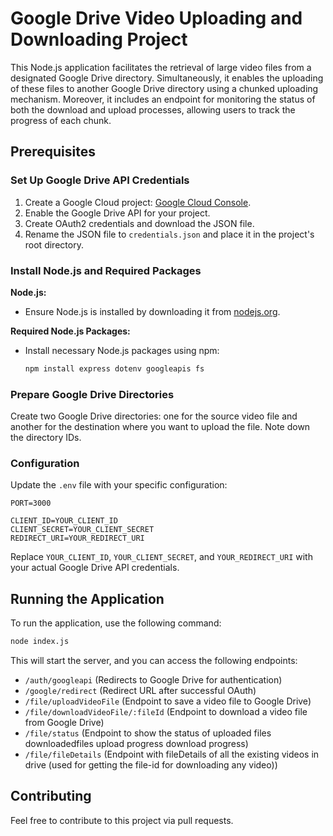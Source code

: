 # Google Drive Video Uploading and Downloading Project

This Node.js application facilitates the retrieval of large video files from a designated Google Drive directory. Simultaneously, it enables the uploading of these files to another Google Drive directory using a chunked uploading mechanism. Moreover, it includes an endpoint for monitoring the status of both the download and upload processes, allowing users to track the progress of each chunk.

## Prerequisites

### Set Up Google Drive API Credentials

1. Create a Google Cloud project: [Google Cloud Console](https://console.cloud.google.com/).
2. Enable the Google Drive API for your project.
3. Create OAuth2 credentials and download the JSON file.
4. Rename the JSON file to `credentials.json` and place it in the project's root directory.

### Install Node.js and Required Packages

**Node.js:**

   - Ensure Node.js is installed by downloading it from [nodejs.org](https://nodejs.org/).

**Required Node.js Packages:**

   - Install necessary Node.js packages using npm:

     ```bash
     npm install express dotenv googleapis fs
     ```

### Prepare Google Drive Directories

Create two Google Drive directories: one for the source video file and another for the destination where you want to upload the file. Note down the directory IDs.

### Configuration

Update the `.env` file with your specific configuration:

```dotenv
PORT=3000

CLIENT_ID=YOUR_CLIENT_ID
CLIENT_SECRET=YOUR_CLIENT_SECRET
REDIRECT_URI=YOUR_REDIRECT_URI
```

Replace `YOUR_CLIENT_ID`, `YOUR_CLIENT_SECRET`, and `YOUR_REDIRECT_URI` with your actual Google Drive API credentials.

## Running the Application

To run the application, use the following command:

```bash
node index.js
```

This will start the server, and you can access the following endpoints:

- `/auth/googleapi` (Redirects to Google Drive for authentication)
- `/google/redirect` (Redirect URL after successful OAuth)
- `/file/uploadVideoFile` (Endpoint to save a video file to Google Drive)
- `/file/downloadVideoFile/:fileId` (Endpoint to download a video file from Google Drive)
- `/file/status` (Endpoint to show the status of uploaded files downloadedfiles upload progress download progress)
- `/file/fileDetails` (Endpoint with fileDetails of all the existing videos in drive (used for getting the file-id for downloading any video))

## Contributing

Feel free to contribute to this project via pull requests.








